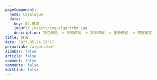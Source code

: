 ```yaml
---
pageComponent:
  name: Catalogue
  data:
    key: 02.算法
    imgUrl: /assets/img/algorithm.jpg
    description: 独立做题 -> 视频讲解 -> 文章讲解 -> 重新做题 -> 整理博客
title: 算法
date: 2023-05-24 20:17
permalink: /algorithm/
sidebar: false
article: false
comment: false
comments: false
editLink: false
---
```

